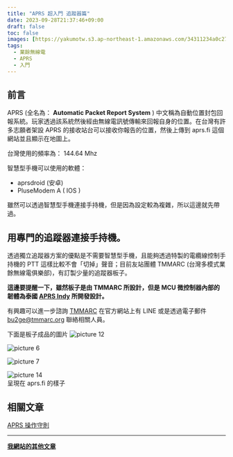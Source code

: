 ```yaml
---
title: "APRS 超入門 追蹤器篇"
date: 2023-09-28T21:37:46+09:00
draft: false
toc: false
images: [https://yakumotw.s3.ap-northeast-1.amazonaws.com/34311234a0c27e379579ddde05a976820b87a9093ff90769be5ff5366ebf07d7.jpg]
tags:
  - 業餘無線電
  - APRS
  - 入門
---
```

## 前言
APRS (全名為： **Automatic Packet Report System** ) 中文稱為自動位置封包回報系統。玩家透過該系統然後經由無線電訊號傳輸來回報自身的位置。在台灣有許多志願者架設 APRS 的接收站台可以接收你報告的位置，然後上傳到 aprs.fi 這個網站並且顯示在地圖上。

台灣使用的頻率為： 144.64 Mhz 

智慧型手機可以使用的軟體：
* aprsdroid (安卓)
* PluseModem A ( IOS )

雖然可以透過智慧型手機連接手持機，但是因為設定較為複雜，所以這邊就先帶過。
## 用專門的追蹤器連接手持機。
透過獨立追蹤器方案的優點是不需要智慧型手機，且能夠透過特製的電纜線控制手持機的 PTT 這樣比較不會「切掉」聲音；目前友站團體 TMMARC (台灣多模式業餘無線電俱樂部)，有訂製少量的追蹤器板子。

**這邊要提醒一下，雖然板子是由 TMMARC 所設計，但是 MCU 微控制器內部的韌體為泰國 [APRS Indy](https://project.aprsindy.org/) 所開發設計。**

有興趣可以進一步諮詢 [TMMARC](https://so.tmmarc.org/RwNOUL) 在官方網站上有 LINE 或是透過電子郵件 bu2ge@tmmarc.org 聯絡相關人員。

下面是板子成品的圖片
![picture 12](https://yakumotw.s3.ap-northeast-1.amazonaws.com/34311234a0c27e379579ddde05a976820b87a9093ff90769be5ff5366ebf07d7.jpg) 

![picture 6](https://yakumotw.s3.ap-northeast-1.amazonaws.com/ce341b6816375f97c324f970df6e52e8043d2c3ad701bc334a7bad55363aa6de.jpg)  

![picture 7](https://yakumotw.s3.ap-northeast-1.amazonaws.com/59395b6381a0a7d44874ebb0c9363c0ea4298ce533347814a1b775e124562ccb.jpg)

![picture 14](https://yakumotw.s3.ap-northeast-1.amazonaws.com/de44b432123ee227b2cfc7e1da6b187a42a44e5618f7d7665ad1add10eb065cd.jpg)  
呈現在 aprs.fi 的樣子
## 相關文章
[APRS 操作守則](https://yakumo.tw/posts/2023/09/radio3/)
***
**[我網站的其他文章](https://yakumo.tw/posts/)**
